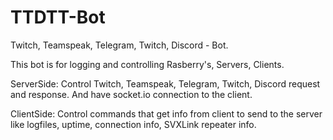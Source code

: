 # TTDTT-Bot

Twitch, Teamspeak, Telegram, Twitch, Discord - Bot. 

This bot is for logging and controlling Rasberry's, Servers, Clients.

ServerSide: Control Twitch, Teamspeak, Telegram, Twitch, Discord request and response. And have socket.io connection to the client.

ClientSide: Control commands that get info from client to send to the server like logfiles, uptime, connection info, SVXLink repeater info.

